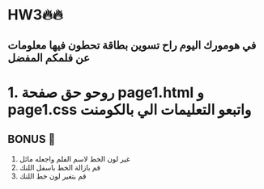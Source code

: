 # HW3🔥🔥
## في هومورك اليوم راح تسوين بطاقة تحطون فيها معلومات عن فلمكم المفضل 
#  1. روحو حق صفحة page1.html و page1.css  واتبعو التعليمات الي بالكومنت 

## BONUS 🧠
1.  غير لون الخط لاسم الفلم  واجعله مائل
2. قم بازالة الخط باسفل اللنك
3. قم بتغير لون خط اللنك

